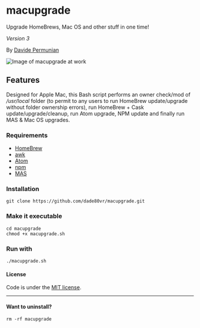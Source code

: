 # macupgrade
Upgrade HomeBrews, Mac OS and other stuff in one time!

*Version 3*

By [Davide Permunian](https://github.com/dade80vr)

![Image of macupgrade at work](https://dade80vr.github.io/macupgrade/macupgrade.png)

## Features

Designed for Apple Mac, this Bash script performs an owner check/mod of _/usr/local_ folder (to permit to any users to run HomeBrew update/upgrade without folder ownership errors), run HomeBrew + Cask update/upgrade/cleanup, run Atom upgrade, NPM update and finally run MAS & Mac OS upgrades.

### Requirements

* [HomeBrew](https://brew.sh/index_it.html)
* [awk](http://brewformulas.org/Awk)
* [Atom](https://atom.io)
* [npm](https://www.npmjs.com)
* [MAS](https://github.com/mas-cli/mas)

### Installation

```shell
git clone https://github.com/dade80vr/macupgrade.git
```

### Make it executable

```shell
cd macupgrade
chmod +x macupgrade.sh
```

### Run with

```shell
./macupgrade.sh
```

#### License

Code is under the [MIT license](LICENSE).

---

#### Want to uninstall?

```shell
rm -rf macupgrade
```
